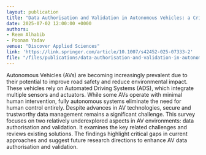 ```yaml
---
layout: publication
title: "Data Authorisation and Validation in Autonomous Vehicles: a Critical Review"
date: 2025-07-02 12:00:00 +0000
authors:
- Reem Alhabib
- Poonam Yadav
venue: "Discover Applied Sciences"
link: 'https://link.springer.com/article/10.1007/s42452-025-07333-2'
file: "/files/publications/data-authorisation-and-validation-in-autonomous-vehicles.pdf"
---
```


Autonomous Vehicles (AVs) are becoming increasingly prevalent due to their potential to improve road safety and reduce environmental impact. These vehicles rely on Automated Driving Systems (ADS), which integrate multiple sensors and actuators. While some AVs operate with minimal human intervention, fully autonomous systems eliminate the need for human control entirely. Despite advances in AV technologies, secure and trustworthy data management remains a significant challenge. This survey focuses on two relatively underexplored aspects in AV environments: data authorisation and validation. It examines the key related challenges and reviews existing solutions. The findings highlight critical gaps in current approaches and suggest future research directions to enhance AV data authorisation and validation.